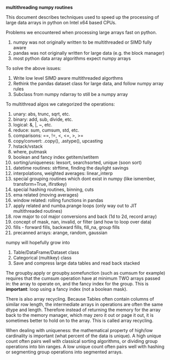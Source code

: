 **multithreading numpy routines**

This document describes techniques used to speed up the processing of large data arrays in python on Intel x64 based CPUs.

Problems we encountered when processing large arrays fast on python.
   1) numpy was not originally written to be multithreaded or SIMD fully aware
   2) pandas was not originally written for large data (e.g. the block manager)
   3) most python data array algorithms expect numpy arrays

To solve the above issues:
1) Write low level SIMD aware multithreaded algorthms
2) Rethink the pandas dataset class for large data, and follow numpy array rules
3) Subclass from numpy ndarray to still be a numpy array

To multithread algos we categorized the operations:
1) unary: abs, trunc, sqrt, etc.
2) binary: add, sub, divide, etc.
3) logical: &, |, ~, etc.
4) reduce: sum, cumsum, std, etc.
5) comparisons: ==, !=, <, <=, >, >=
6) copy/convert: .copy(), .astype(), upcasting
7) hstack/vstack
8) where, putmask
9) boolean and fancy index getitem/setitem
10) sorting/uniqueness: lexsort, searchsorted, unique (soon sort)
11) datetime routines: strftime, finding the daylight savings
12) interpolations, weighted averages: linear_interp
13) special grouping routines which dont exist in numpy (like ismember, transform=True, ifirstkey)
14) special hashing routines, binning, cuts
15) ema related (moving averages)
16) window related: rolling functions in pandas
17) apply related and numba.prange loops (only way out to JIT multithreaded routines)
18) row major to col major conversions and back (1d to 2d, record array)
19) concept of mask, nan, invalid, or filter (and how to loop over data)
20) fills - forward fills, backward fills, fill_na, group fills
21) precanned arrays: arange, random, gaussian

numpy will hopefully grow into
1) Table/DataFrame/Dataset class
2) Categorical (multikey) class
3) Save and compress large data tables and read back stacked

The groupby.apply or groupby.somefunction (such as cumsum for example) requires that the cumsum operation have at minimum TWO arrays passed in: the array to operate on, and the fancy index for the group.  This is **important**: loop using a fancy index (not a boolean mask).

There is also array recycling.  Because Tables often contain columns of similar row length, the intermediate arrays in operations are often the same dtype and length.  Therefore instead of returning the memory for the array back to the memory manager, which may zero it out or page it out, it is sometimes better to hold on to the array.  This is called array recycling.

When dealing with uniqueness: the mathematical property of high/low cardinality is important (what percent of the data is unique).  A high unique count often pairs well with classical sorting algorithms, or dividing group operations into bin ranges.  A low unique count often pairs well with hashing or segmenting group operations into segmented arrays.
